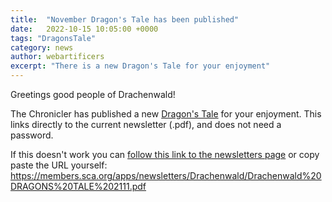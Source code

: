 ```yaml
---
title:  "November Dragon's Tale has been published"
date:   2022-10-15 10:05:00 +0000
tags: "DragonsTale"
category: news
author: webartificers
excerpt: "There is a new Dragon's Tale for your enjoyment"
---
```


Greetings good people of Drachenwald!

The Chronicler has published a new [Dragon's Tale](https://members.sca.org/apps/newsletters/Drachenwald/Drachenwald%20DRAGONS%20TALE%202111.pdf) for your enjoyment. This links directly to the current newsletter (.pdf), and does not need a password. 

If this doesn't work you can [follow this link to the newsletters page](https://members.sca.org/apps/#NewsletterFiles/12) or copy paste the URL yourself:  https://members.sca.org/apps/newsletters/Drachenwald/Drachenwald%20DRAGONS%20TALE%202111.pdf

